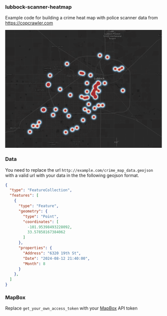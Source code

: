 ### lubbock-scanner-heatmap
Example code for building a crime heat map with police scanner
data from https://copcrawler.com

![example_heat_map](./imgs/example_heatmap.png)

### Data
You need to replace the url `http://example.com/crime_map_data.geojson` with 
a valid url with your data in the the following geojson format.

```json
{
  "type": "FeatureCollection",
  "features": [
    {
      "type": "Feature",
      "geometry": {
        "type": "Point",
        "coordinates": [
          -101.95398493228092,
          33.57858167384062
        ]
      },
      "properties": {
        "Address": "6320 19th St",
        "Date": "2024-08-12 21:40:00",
        "Month": 8
      }
    },
  ]
}
```

### MapBox
Replace `get_your_own_access_token` with your [MapBox](https://www.mapbox.com/) API token